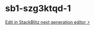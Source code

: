 # sb1-szg3ktqd-1

[Edit in StackBlitz next generation editor ⚡️](https://stackblitz.com/~/github.com/regisakotomey/sb1-szg3ktqd-1)